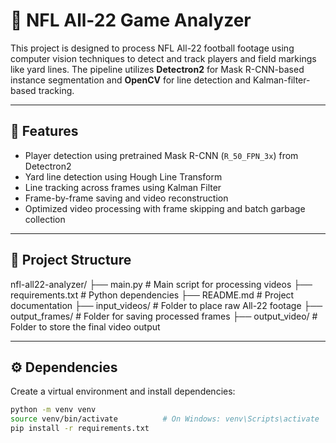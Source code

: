 # 🏈 NFL All-22 Game Analyzer

This project is designed to process NFL All-22 football footage using computer vision techniques to detect and track players and field markings like yard lines. The pipeline utilizes **Detectron2** for Mask R-CNN-based instance segmentation and **OpenCV** for line detection and Kalman-filter-based tracking.

---

## 🔧 Features

- Player detection using pretrained Mask R-CNN (`R_50_FPN_3x`) from Detectron2
- Yard line detection using Hough Line Transform
- Line tracking across frames using Kalman Filter
- Frame-by-frame saving and video reconstruction
- Optimized video processing with frame skipping and batch garbage collection

---

## 📁 Project Structure
nfl-all22-analyzer/ ├── main.py # Main script for processing videos ├── requirements.txt # Python dependencies ├── README.md # Project documentation ├── input_videos/ # Folder to place raw All-22 footage ├── output_frames/ # Folder for saving processed frames ├── output_video/ # Folder to store the final video output

---

## ⚙️ Dependencies

Create a virtual environment and install dependencies:

```bash
python -m venv venv
source venv/bin/activate          # On Windows: venv\Scripts\activate
pip install -r requirements.txt

